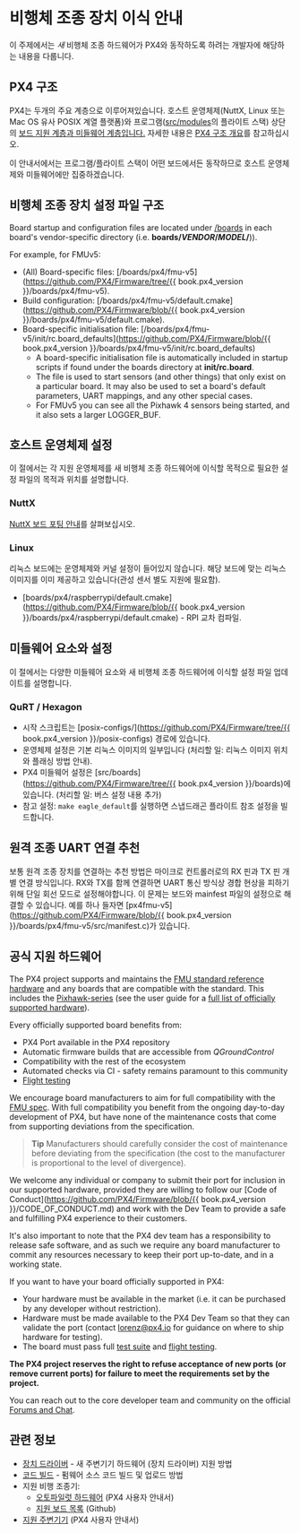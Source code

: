 # 비행체 조종 장치 이식 안내

이 주제에서는 *새* 비행체 조종 하드웨어가 PX4와 동작하도록 하려는 개발자에 해당하는 내용을 다룹니다.

## PX4 구조

PX4는 두개의 주요 계층으로 이루어져있습니다. 호스트 운영체제(NuttX, Linux 또는 Mac OS 유사 POSIX 계열 플랫폼)와 프로그램([src/modules](https://github.com/PX4/Firmware/tree/master/src/modules)의 플라이트 스택) 상단의 [보드 지원 계층과 미들웨어 계층입니다.](../middleware/README.md) 자세한 내용은 [PX4 구조 개요](../concept/architecture.md)를 참고하십시오.

이 안내서에서는 프로그램/플라이트 스택이 어떤 보드에서든 동작하므로 호스트 운영체제와 미들웨어에만 집중하겠습니다.

## 비행체 조종 장치 설정 파일 구조

Board startup and configuration files are located under [/boards](https://github.com/PX4/Firmware/tree/master/boards/) in each board's vendor-specific directory (i.e. **boards/*VENDOR*/*MODEL*/**)).

For example, for FMUv5:

* (All) Board-specific files: [/boards/px4/fmu-v5](https://github.com/PX4/Firmware/tree/{{ book.px4_version }}/boards/px4/fmu-v5). 
* Build configuration: [/boards/px4/fmu-v5/default.cmake](https://github.com/PX4/Firmware/blob/{{ book.px4_version }}/boards/px4/fmu-v5/default.cmake).
* Board-specific initialisation file: [/boards/px4/fmu-v5/init/rc.board_defaults](https://github.com/PX4/Firmware/blob/{{ book.px4_version }}/boards/px4/fmu-v5/init/rc.board_defaults) 
  * A board-specific initialisation file is automatically included in startup scripts if found under the boards directory at **init/rc.board**.
  * The file is used to start sensors (and other things) that only exist on a particular board. It may also be used to set a board's default parameters, UART mappings, and any other special cases.
  * For FMUv5 you can see all the Pixhawk 4 sensors being started, and it also sets a larger LOGGER_BUF. 

## 호스트 운영체제 설정

이 절에서는 각 지원 운영체제를 새 비행체 조종 하드웨어에 이식할 목적으로 필요한 설정 파일의 목적과 위치를 설명합니다.

### NuttX

[NuttX 보드 포팅 안내](porting_guide_nuttx.md)를 살펴보십시오. 

### Linux

리눅스 보드에는 운영체제와 커널 설정이 들어있지 않습니다. 해당 보드에 맞는 리눅스 이미지를 이미 제공하고 있습니다(관성 센서 별도 지원에 필요함).

* [boards/px4/raspberrypi/default.cmake](https://github.com/PX4/Firmware/blob/{{ book.px4_version }}/boards/px4/raspberrypi/default.cmake) - RPI 교차 컴파일. 

## 미들웨어 요소와 설정

이 절에서는 다양한 미들웨어 요소와 새 비행체 조종 하드웨어에 이식할 설정 파일 업데이트를 설명합니다.

### QuRT / Hexagon

* 시작 스크립트는 [posix-configs/](https://github.com/PX4/Firmware/tree/{{ book.px4_version }}/posix-configs) 경로에 있습니다.
* 운영체제 설정은 기본 리눅스 이미지의 일부입니다 (처리할 일: 리눅스 이미지 위치와 플래싱 방법 안내).
* PX4 미들웨어 설정은 [src/boards](https://github.com/PX4/Firmware/tree/{{ book.px4_version }}/boards)에 있습니다. (처리할 일: 버스 설정 내용 추가) 
* 참고 설정: `make eagle_default`를 실행하면 스냅드래곤 플라이트 참조 설정을 빌드합니다.

## 원격 조종 UART 연결 추천

보통 원격 조종 장치를 연결하는 추천 방법은 마이크로 컨트롤러로의 RX 핀과 TX 핀 개별 연결 방식입니다. RX와 TX를 함께 연결하면 UART 통신 방식상 경합 현상을 피하기 위해 단일 회선 모드로 설정해야합니다. 이 문제는 보드와 mainfest 파일의 설정으로 해결할 수 있습니다. 예를 하나 들자면 [px4fmu-v5](https://github.com/PX4/Firmware/blob/{{ book.px4_version }}/boards/px4/fmu-v5/src/manifest.c)가 있습니다.

## 공식 지원 하드웨어

The PX4 project supports and maintains the [FMU standard reference hardware](../hardware/reference_design.md) and any boards that are compatible with the standard. This includes the [Pixhawk-series](https://docs.px4.io/master/en/flight_controller/pixhawk_series.html) (see the user guide for a [full list of officially supported hardware](https://docs.px4.io/master/en/flight_controller/)).

Every officially supported board benefits from:

* PX4 Port available in the PX4 repository
* Automatic firmware builds that are accessible from *QGroundControl*
* Compatibility with the rest of the ecosystem
* Automated checks via CI - safety remains paramount to this community
* [Flight testing](../test_and_ci/test_flights.md)

We encourage board manufacturers to aim for full compatibility with the [FMU spec](https://pixhawk.org/). With full compatibility you benefit from the ongoing day-to-day development of PX4, but have none of the maintenance costs that come from supporting deviations from the specification.

> **Tip** Manufacturers should carefully consider the cost of maintenance before deviating from the specification (the cost to the manufacturer is proportional to the level of divergence).

We welcome any individual or company to submit their port for inclusion in our supported hardware, provided they are willing to follow our [Code of Conduct](https://github.com/PX4/Firmware/blob/{{ book.px4_version }}/CODE_OF_CONDUCT.md) and work with the Dev Team to provide a safe and fulfilling PX4 experience to their customers.

It's also important to note that the PX4 dev team has a responsibility to release safe software, and as such we require any board manufacturer to commit any resources necessary to keep their port up-to-date, and in a working state.

If you want to have your board officially supported in PX4:

* Your hardware must be available in the market (i.e. it can be purchased by any developer without restriction).
* Hardware must be made available to the PX4 Dev Team so that they can validate the port (contact <lorenz@px4.io> for guidance on where to ship hardware for testing).
* The board must pass full [test suite](../test_and_ci/README.md) and [flight testing](../test_and_ci/test_flights.md).

**The PX4 project reserves the right to refuse acceptance of new ports (or remove current ports) for failure to meet the requirements set by the project.**

You can reach out to the core developer team and community on the official [Forums and Chat](../README.md#support).

## 관련 정보

* [장치 드라이버](../middleware/drivers.md) - 새 주변기기 하드웨어 (장치 드라이버) 지원 방법
* [코드 빌드](../setup/building_px4.md) - 펌웨어 소스 코드 빌드 및 업로드 방법 
* 지원 비행 조종기: 
  * [오토파일럿 하드웨어](https://docs.px4.io/master/en/flight_controller/) (PX4 사용자 안내서)
  * [지원 보드 목록](https://github.com/PX4/Firmware/#supported-hardware) (Github)
* [지원 주변기기](https://docs.px4.io/master/en/peripherals/) (PX4 사용자 안내서)